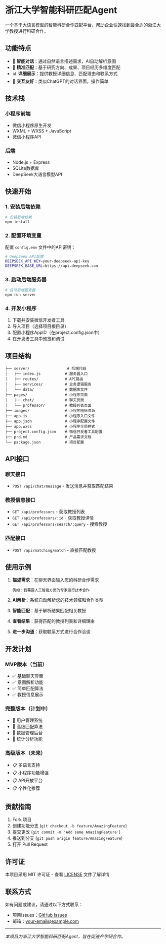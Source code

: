 # 浙江大学智能科研匹配Agent

一个基于大语言模型的智能科研合作匹配平台，帮助企业快速找到最合适的浙江大学教授进行科研合作。

## 功能特点

- 🤖 **智能对话**：通过自然语言描述需求，AI自动解析意图
- 🎯 **精准匹配**：基于研究方向、成果、项目经历多维度匹配
- 📊 **详细展示**：提供教授详细信息、匹配理由和联系方式
- 💬 **交互友好**：类似ChatGPT的对话界面，操作简单

## 技术栈

### 小程序前端
- 微信小程序原生开发
- WXML + WXSS + JavaScript
- 微信小程序API

### 后端
- Node.js + Express
- SQLite数据库
- DeepSeek大语言模型API

## 快速开始

### 1. 安装后端依赖

```bash
# 安装后端依赖
npm install
```

### 2. 配置环境变量

配置 `config.env` 文件中的API密钥：

```bash
# DeepSeek API配置
DEEPSEEK_API_KEY=your-deepseek-api-key
DEEPSEEK_BASE_URL=https://api.deepseek.com
```

### 3. 启动后端服务器

```bash
# 启动后端服务器
npm run server
```

### 4. 开发小程序

1. 下载并安装微信开发者工具
2. 导入项目（选择项目根目录）
3. 配置小程序AppID（在project.config.json中）
4. 在开发者工具中预览和调试

## 项目结构

```
├── server/                 # 后端代码
│   ├── index.js           # 服务器入口
│   ├── routes/            # API路由
│   ├── services/          # 业务逻辑服务
│   └── data/              # 数据库文件
├── pages/                 # 小程序页面
│   ├── chat/              # 聊天页面
│   └── professor/         # 教授列表页面
├── images/                # 小程序图标资源
├── app.js                 # 小程序入口文件
├── app.json               # 小程序配置文件
├── app.wxss               # 小程序全局样式
├── project.config.json    # 微信开发者工具配置
├── prd.md                 # 产品需求文档
└── package.json           # 项目配置
```

## API接口

### 聊天接口
- `POST /api/chat/message` - 发送消息并获取匹配结果

### 教授信息接口
- `GET /api/professors` - 获取教授列表
- `GET /api/professors/:id` - 获取教授详情
- `GET /api/professors/search/:query` - 搜索教授

### 匹配接口
- `POST /api/matching/match` - 直接匹配教授

## 使用示例

1. **描述需求**：在聊天界面输入您的科研合作需求
   ```
   例如：我需要人工智能方面的专家进行技术合作
   ```

2. **AI解析**：系统自动解析您的技术领域和合作类型

3. **智能匹配**：基于解析结果匹配相关教授

4. **查看结果**：获得匹配的教授列表和详细理由

5. **进一步沟通**：获取联系方式进行合作洽谈

## 开发计划

### MVP版本（当前）
- ✅ 基础聊天界面
- ✅ 意图解析功能
- ✅ 简单匹配算法
- ✅ 教授信息展示

### 完整版本（计划中）
- 🔄 用户管理系统
- 🔄 高级匹配算法
- 🔄 数据管理后台
- 🔄 统计分析功能

### 高级版本（未来）
- 📋 多语言支持
- 📋 小程序功能增强
- 📋 API开放平台
- 📋 个性化推荐

## 贡献指南

1. Fork 项目
2. 创建功能分支 (`git checkout -b feature/AmazingFeature`)
3. 提交更改 (`git commit -m 'Add some AmazingFeature'`)
4. 推送到分支 (`git push origin feature/AmazingFeature`)
5. 打开 Pull Request

## 许可证

本项目采用 MIT 许可证 - 查看 [LICENSE](LICENSE) 文件了解详情

## 联系方式

如有问题或建议，请通过以下方式联系：

- 项目Issues：[GitHub Issues](https://github.com/your-repo/issues)
- 邮箱：your-email@example.com

---

*本项目为浙江大学智能科研匹配Agent，旨在促进产学研合作。*